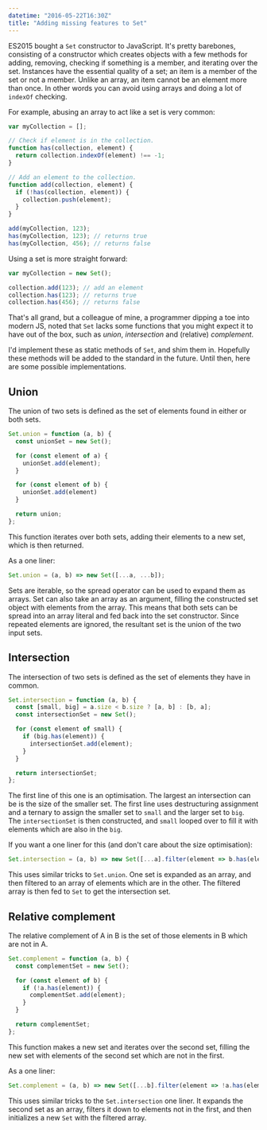 ```yaml
---
datetime: "2016-05-22T16:30Z"
title: "Adding missing features to Set"
---
```

ES2015 bought a `Set` constructor to JavaScript. It's pretty barebones,
consisting of a constructor which creates objects with a few methods for adding,
removing, checking if something is a member, and iterating over the set.
Instances have the essential quality of a set; an item is a member of the set or
not a member. Unlike an array, an item cannot be an element more than once. In
other words you can avoid using arrays and doing a lot of `indexOf` checking.

For example, abusing an array to act like a set is very common:

```javascript
var myCollection = [];

// Check if element is in the collection.
function has(collection, element) {
  return collection.indexOf(element) !== -1;
}

// Add an element to the collection.
function add(collection, element) {
  if (!has(collection, element)) {
    collection.push(element);
  }
}

add(myCollection, 123);
has(myCollection, 123); // returns true
has(myCollection, 456); // returns false
```

Using a set is more straight forward:

```javascript
var myCollection = new Set();

collection.add(123); // add an element
collection.has(123); // returns true
collection.has(456); // returns false
```

That's all grand, but a colleague of mine, a programmer dipping a toe into
modern JS, noted that `Set` lacks some functions that you might expect it to
have out of the box, such as _union_, _intersection_ and (relative)
_complement_.

I'd implement these as static methods of `Set`, and shim them in. Hopefully
these methods will be added to the standard in the future. Until then, here are
some possible implementations.

## Union

The union of two sets is defined as the set of elements found in either or both
sets.

```javascript
Set.union = function (a, b) {
  const unionSet = new Set();

  for (const element of a) {
    unionSet.add(element);
  }

  for (const element of b) {
    unionSet.add(element)
  }

  return union;
};
```

This function iterates over both sets, adding their elements to a new set, which
is then returned.

As a one liner:

```javascript
Set.union = (a, b) => new Set([...a, ...b]);
```

Sets are iterable, so the spread operator can be used to expand them as arrays.
Set can also take an array as an argument, filling the constructed set object
with elements from the array. This means that both sets can be spread into an
array literal and fed back into the set constructor. Since repeated elements are
ignored, the resultant set is the union of the two input sets.

## Intersection

The intersection of two sets is defined as the set of elements they have in
common.

```javascript
Set.intersection = function (a, b) {
  const [small, big] = a.size < b.size ? [a, b] : [b, a];
  const intersectionSet = new Set();

  for (const element of small) {
    if (big.has(element)) {
      intersectionSet.add(element);
    }
  }

  return intersectionSet;
};
```

The first line of this one is an optimisation. The largest an intersection can
be is the size of the smaller set. The first line uses destructuring assignment
and a ternary to assign the smaller set to `small` and the larger set to `big`.
The `intersectionSet` is then constructed, and `small` looped over to fill it
with elements which are also in the `big`.

If you want a one liner for this (and don't care about the size optimisation):

```javascript
Set.intersection = (a, b) => new Set([...a].filter(element => b.has(element)));
```

This uses similar tricks to `Set.union`. One set is expanded as an array, and
then filtered to an array of elements which are in the other. The filtered array
is then fed to `Set` to get the intersection set.

## Relative complement

The relative complement of A in B is the set of those elements in B which are
not in A.

```javascript
Set.complement = function (a, b) {
  const complementSet = new Set();

  for (const element of b) {
    if (!a.has(element)) {
      complementSet.add(element);
    }
  }

  return complementSet;
};
```

This function makes a new set and iterates over the second set, filling the new
set with elements of the second set which are not in the first.

As a one liner:

```javascript
Set.complement = (a, b) => new Set([...b].filter(element => !a.has(element)));
```

This uses similar tricks to the `Set.intersection` one liner. It expands the
second set as an array, filters it down to elements not in the first, and then
initializes a new `Set` with the filtered array.
